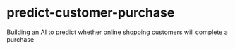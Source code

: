 # predict-customer-purchase
Building an AI to predict whether online shopping customers will complete a purchase
